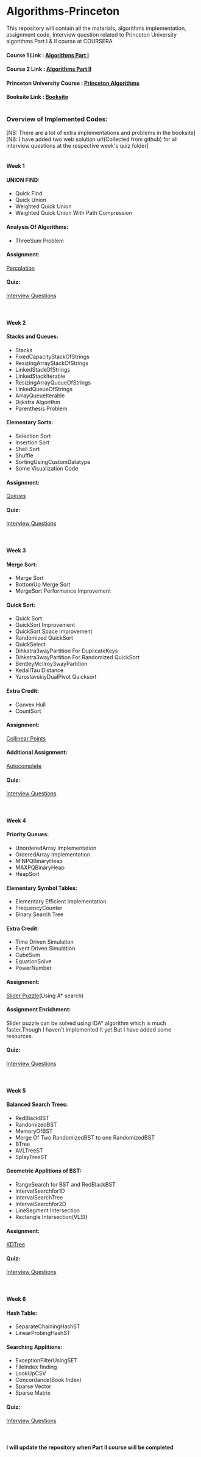 # Algorithms-Princeton
This repository will contain all the materials, algorithms implementation, assignment code, Interview question related to Princeton University algorithms Part I &amp; II course at COURSERA <br />
#### Course 1 Link : [Algorithms Part I](https://www.coursera.org/learn/algorithms-part1/) <br />
#### Course 2 Link : [Algorithms Part II](https://www.coursera.org/learn/algorithms-part2) <br />
#### Princeton University Course : [Princeton Algorithms](https://www.cs.princeton.edu/courses/archive/spring20/cos226/syllabus.php) <br />
#### Booksite Link : [Booksite](https://algs4.cs.princeton.edu/home/) <br /><br />

### Overview of Implemented Codes: <br />
[NB: There are a lot of extra implementations and problems in the booksite] <br />
[NB: I have added two web solution url(Collected from github) for all interview questions at the respective week's quiz folder] <br /><br />
#### Week 1 <br />
 #### UNION FIND: <br />
  * Quick Find 
  * Quick Union
  * Weighted Quick Union
  * Weighted Quick Union With Path Compression
 #### Analysis Of Algorithms: <br />
  * ThreeSum Problem
 #### Assignment: 
 [Percolation](https://coursera.cs.princeton.edu/algs4/assignments/percolation/specification.php)
 #### Quiz: 
 [Interview Questions](https://github.com/hishamcse/Algorithms-Princeton/blob/master/Algorithms%20Part%20I/Week%201%20Full/Week%201%20Quiz/Interview%20Questions.md) <br /><br /><br />
        
#### Week 2 <br />
 #### Stacks and Queues: <br />
  * Stacks
  * FixedCapacityStackOfStrings
  * ResizingArrayStackOfStrings
  * LinkedStackOfStrings
  * LinkedStackIterable
  * ResizingArrayQueueOfStrings
  * LinkedQueueOfStrings
  * ArrayQueueIterable
  * Dijkstra Algorithm
  * Parenthesis Problem 
 #### Elementary Sorts: <br />
  * Selection Sort
  * Insertion Sort
  * Shell Sort
  * Shuffle
  * SortingUsingCustomDatatype
  * Some Visualization Code 
 #### Assignment: <br />
   [Queues](https://coursera.cs.princeton.edu/algs4/assignments/queues/specification.php)
 #### Quiz:
  [Interview Questions](https://github.com/hishamcse/Algorithms-Princeton/blob/master/Algorithms%20Part%20I/Week%202%20Full/Week%202%20QUIZ/Interview%20Questions.md) <br /><br /><br />
  
#### Week 3 <br />
 #### Merge Sort: <br />
  * Merge Sort
  * BottomUp Merge Sort
  * MergeSort Performance Improvement
 #### Quick Sort: <br />
  * Quick Sort
  * QuickSort Improvement
  * QuickSort Space Improvement
  * Randomized QuickSort
  * QuickSelect
  * Dihkstra3wayPartition For DuplicateKeys
  * Dihkstra3wayPartition For Randomized QuickSort
  * BentleyMcIlroy3wayPartition
  * KedallTau Distance
  * YaroslavskiyDualPivot Quicksort
 #### Extra Credit:
  * Convex Hull
  * CountSort
 #### Assignment: <br />
  [Collinear Points](https://coursera.cs.princeton.edu/algs4/assignments/collinear/specification.php)
 #### Additional Assignment: <br/>
  [Autocomplete](https://www.cs.princeton.edu/courses/archive/spring20/cos226/assignments/autocomplete/specification.php)
 #### Quiz:
  [Interview Questions](https://github.com/hishamcse/Algorithms-Princeton/blob/master/Algorithms%20Part%20I/Week%203%20Full/Week%203%20QUIZ/Interview%20Questions.md) <br /><br /><br />
  
#### Week 4 <br />
 #### Priority Queues: <br />
  * UnorderedArray Implementation
  * OrderedArray Implementation
  * MINPQBinaryHeap
  * MAXPQBinaryHeap
  * HeapSort
 #### Elementary Symbol Tables: <br />
  * Elementary Efficient Implementation
  * FrequencyCounter
  * Binary Search Tree
 #### Extra Credit:
  * Time Driven Simulation
  * Event Driven Simulation
  * CubeSum
  * EquationSolve
  * PowerNumber
 #### Assignment: <br />
  [Slider Puzzle](https://coursera.cs.princeton.edu/algs4/assignments/8puzzle/specification.php)(Using A* search)
 #### Assignment Enrichment:
  Slider puzzle can be solved using IDA* algorithm which is much faster.Though I haven't implemented it yet.But I have added some resources.
 #### Quiz:
  [Interview Questions](https://github.com/hishamcse/Algorithms-Princeton/blob/master/Algorithms%20Part%20I/Week%204%20Full/Week%204%20QUIZ/Interview%20Questions.md) <br /><br /><br />
  
#### Week 5 <br />
 #### Balanced Search Trees: <br />
  * RedBlackBST
  * RandomizedBST
  * MemoryOfBST
  * Merge Of Two RandomizedBST to one RandomizedBST
  * BTree
  * AVLTreeST
  * SplayTreeST
 #### Geometric Applitions of BST: <br />
  * RangeSearch for BST and RedBlackBST
  * IntervalSearchfor1D
  * IntervalSearchTree
  * IntervalSearchfor2D
  * LineSegment Intersection
  * Rectangle Intersection(VLSI)
 #### Assignment: <br />
  [KDTree](https://coursera.cs.princeton.edu/algs4/assignments/kdtree/specification.php)
 #### Quiz:
  [Interview Questions](https://github.com/hishamcse/Algorithms-Princeton/blob/master/Algorithms%20Part%20I/Week%205%20Full/Week%205%20QUIZ/Interview%20Questions.md) <br /><br /><br />
  
#### Week 6 <br />
 #### Hash Table: <br />
  * SeparateChainingHashST
  * LinearProbingHashST
 #### Searching Applitions: <br />
  * ExceptionFilterUsingSET
  * FileIndex finding
  * LookUpCSV 
  * Concordance(Book Index)
  * Sparse Vector
  * Sparse Matrix
 #### Quiz:
  [Interview Questions](https://github.com/hishamcse/Algorithms-Princeton/blob/master/Algorithms%20Part%20I/Week%206%20Full/Week%206%20QUIZ/Interview%20Questions.md) <br /><br /><br />

     
#### I will update the repository when Part II course will be completed
